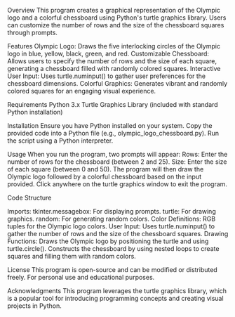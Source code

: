 Overview
This program creates a graphical representation of the Olympic logo and a colorful chessboard using Python's turtle graphics library. 
Users can customize the number of rows and the size of the chessboard squares through prompts.

Features
Olympic Logo: Draws the five interlocking circles of the Olympic logo in blue, yellow, black, green, and red.
Customizable Chessboard: Allows users to specify the number of rows and the size of each square, generating a chessboard filled with randomly colored squares.
Interactive User Input: Uses turtle.numinput() to gather user preferences for the chessboard dimensions.
Colorful Graphics: Generates vibrant and randomly colored squares for an engaging visual experience.

Requirements
Python 3.x
Turtle Graphics Library (included with standard Python installation)

Installation
Ensure you have Python installed on your system.
Copy the provided code into a Python file (e.g., olympic_logo_chessboard.py).
Run the script using a Python interpreter.

Usage
When you run the program, two prompts will appear:
Rows: Enter the number of rows for the chessboard (between 2 and 25).
Size: Enter the size of each square (between 0 and 50).
The program will then draw the Olympic logo followed by a colorful chessboard based on the input provided.
Click anywhere on the turtle graphics window to exit the program.

Code Structure

Imports:
tkinter.messagebox: For displaying prompts.
turtle: For drawing graphics.
random: For generating random colors.
Color Definitions: RGB tuples for the Olympic logo colors.
User Input: Uses turtle.numinput() to gather the number of rows and the size of the chessboard squares.
Drawing Functions:
Draws the Olympic logo by positioning the turtle and using turtle.circle().
Constructs the chessboard by using nested loops to create squares and filling them with random colors.

License
This program is open-source and can be modified or distributed freely. For personal use and educational purposes.

Acknowledgments
This program leverages the turtle graphics library, which is a popular tool for introducing programming concepts and creating visual projects in Python.
